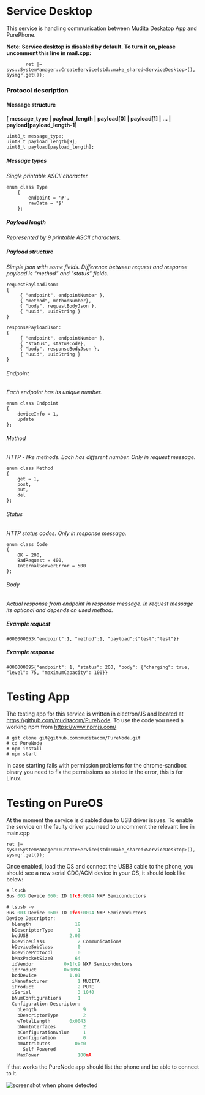 Service Desktop
=================

This service is handling communication between Mudita Deskatop App and PurePhone.

**Note:
Service desktop is disabled by default.
To turn it on, please uncomment this line in mail.cpp:**

`        ret |= sys::SystemManager::CreateService(std::make_shared<ServiceDesktop>(), sysmgr.get());
`

### Protocol description

#### Message structure

**[ message_type | payload_length | payload[0] | payload[1] | ... | payload[payload_length-1]**

```
uint8_t message_type;
uint8_t payload_length[9];
uint8_t payload[payload_length];
```

##### Message types
*Single printable ASCII character.*
```
enum class Type
    {
        endpoint = '#',
        rawData = '$'
    };
```
##### Payload length
*Represented by 9 printable ASCII characters.*

##### Payload structure
*Simple json with some fields. Difference between request and response payload is "method" and "status" fields.*
```
requestPayloadJson:
{
     { "endpoint", endpointNumber },
     { "method", methodNumber}, 
     { "body", requestBodyJson },
     { "uuid", uuidString }
}
```
```
responsePayloadJson:
{
     { "endpoint", endpointNumber },
     { "status", statusCode}, 
     { "body", responseBodyJson },
     { "uuid", uuidString }
}
```
###### Endpoint
*Each endpoint has its unique number.*

```
enum class Endpoint
{
    deviceInfo = 1,
    update
};
```

###### Method
*HTTP - like methods. Each has different number. Only in request message.*

```
enum class Method
{
    get = 1,
    post,
    put,
    del
};
```

###### Status
*HTTP status codes. Only in response message.*

```
enum class Code
{
    OK = 200,
    BadRequest = 400,
    InternalServerError = 500
};
```

###### Body
*Actual response from endpoint in response message. In request message its optional and depends on used method.*

##### Example request

```#000000053{"endpoint":1, "method":1, "payload":{"test":"test"}}```

##### Example response

```#000000095{"endpoint": 1, "status": 200, "body": {"charging": true, "level": 75, "maximumCapacity": 100}}```

Testing App
=================
The testing app for this service is written in electron/JS and located
at https://github.com/muditacom/PureNode.
To use the code you need a working npm from https://www.npmjs.com/

```
# git clone git@github.com:muditacom/PureNode.git
# cd PureNode
# npm install
# npm start
```

In case starting fails with permission problems for the chrome-sandbox binary you need to fix
the permissions as stated in the error, this is for Linux.

Testing on PureOS
=================
At the moment the service is disabled due to USB driver issues. To enable the
service on the faulty driver you need to uncomment the relevant line in main.cpp

````
ret |= sys::SystemManager::CreateService(std::make_shared<ServiceDesktop>(), sysmgr.get());

````
Once enabled, load the OS and connect the USB3 cable to the phone, you should see
a new serial CDC/ACM device in your OS, it should look like below:
````asm
# lsusb
Bus 003 Device 060: ID 1fc9:0094 NXP Semiconductors 

# lsusb -v
Bus 003 Device 060: ID 1fc9:0094 NXP Semiconductors 
Device Descriptor:
  bLength                18
  bDescriptorType         1
  bcdUSB               2.00
  bDeviceClass            2 Communications
  bDeviceSubClass         0 
  bDeviceProtocol         0 
  bMaxPacketSize0        64
  idVendor           0x1fc9 NXP Semiconductors
  idProduct          0x0094 
  bcdDevice            1.01
  iManufacturer           1 MUDITA
  iProduct                2 PURE
  iSerial                 3 1040
  bNumConfigurations      1
  Configuration Descriptor:
    bLength                 9
    bDescriptorType         2
    wTotalLength       0x0043
    bNumInterfaces          2
    bConfigurationValue     1
    iConfiguration          0 
    bmAttributes         0xc0
      Self Powered
    MaxPower              100mA

````

if that works the PureNode app should list the phone and be able to connect to it.

![screenshot when phone detected](/module-services/service-desktop/doc/pure_update_manual_0.jpg)
